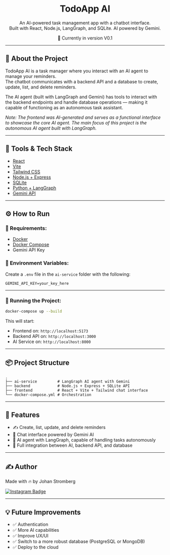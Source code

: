 
<h1 align="center">TodoApp AI</h1>

<p align="center">
An AI-powered task management app with a chatbot interface.<br>
Built with React, Node.js, LangGraph, and SQLite. AI powered by Gemini.<br>
</p>
<p align="center">🚀 Currently in version V0.1</p>

---

## 🧠 About the Project

TodoApp AI is a task manager where you interact with an AI agent to manage your reminders.  
The chatbot communicates with a backend API and a database to create, update, list, and delete reminders.

The AI agent (built with LangGraph and Gemini) has tools to interact with the backend endpoints and handle database operations — making it capable of functioning as an autonomous task assistant.

*Note: The frontend was AI-generated and serves as a functional interface to showcase the core AI agent. The main focus of this project is the autonomous AI agent built with LangGraph.*

---

## 🧰 Tools & Tech Stack

- [React](https://react.dev/)
- [Vite](https://vitejs.dev/)
- [Tailwind CSS](https://tailwindcss.com/)
- [Node.js + Express](https://expressjs.com/)
- [SQLite](https://www.sqlite.org/)
- [Python + LangGraph](https://langgraph.org/)
- [Gemini API](https://aistudio.google.com/app/prompts/new_chat)

---

## ⚙️ How to Run

### 🔑 Requirements:
- [Docker](https://www.docker.com/)
- [Docker Compose](https://docs.docker.com/compose/)
- Gemini API Key

### 🔧 Environment Variables:
Create a `.env` file in the `ai-service` folder with the following:

```
GEMINI_API_KEY=your_key_here
```

---

### 🚀 Running the Project:

```bash
docker-compose up --build
```

This will start:
- Frontend on: `http://localhost:5173`
- Backend API on: `http://localhost:3000`
- AI Service on: `http://localhost:8000`
  
---

## 📦 Project Structure

```
.
├── ai-service         # LangGraph AI agent with Gemini
├── backend            # Node.js + Express + SQLite API
├── frontend           # React + Vite + Tailwind chat interface
└── docker-compose.yml # Orchestration
```

---

## 🤖 Features

- ✍️ Create, list, update, and delete reminders
- 💬 Chat interface powered by Gemini AI
- 🧠 AI agent with LangGraph, capable of handling tasks autonomously
- 🔗 Full integration between AI, backend API, and database

---

## ✍️ Author

Made with 🔥 by Johan Stromberg

[![Instagram Badge](https://img.shields.io/badge/-Instagram-%23E4405F?style=for-the-badge&logo=instagram&logoColor=white)](https://instagram.com/_johanrecaman_)

---

## 💡 Future Improvements

- ✅ Authentication
- ✅ More AI capabilities
- ✅ Improve UX/UI
- ✅ Switch to a more robust database (PostgreSQL or MongoDB)
- ✅ Deploy to the cloud
